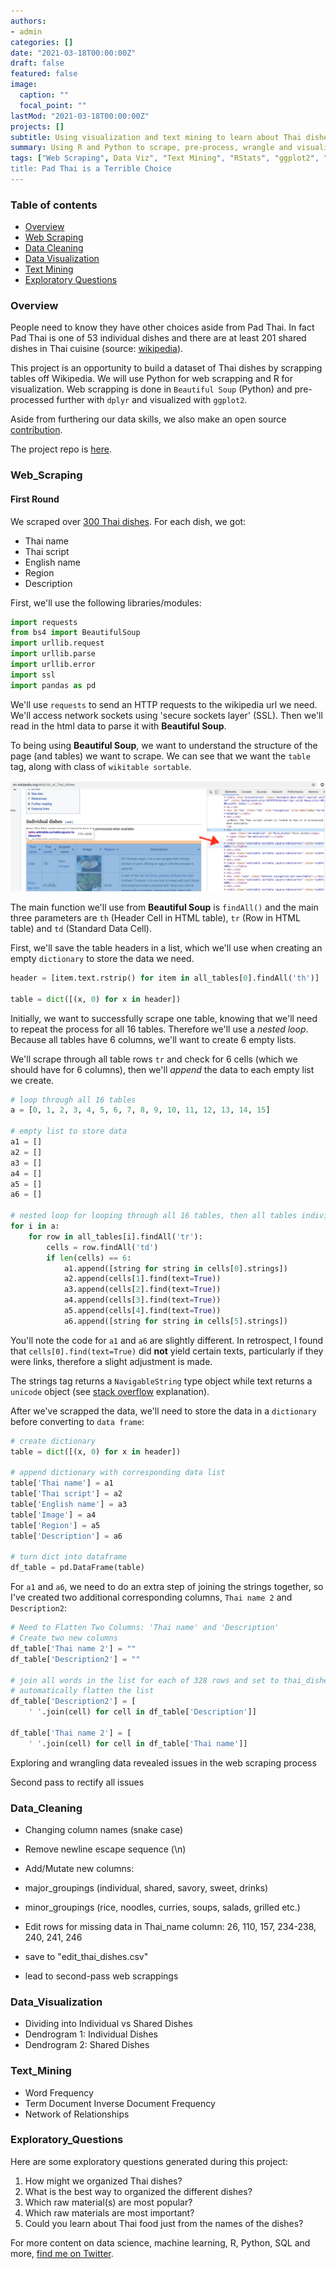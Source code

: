 ```yaml
---
authors:
- admin
categories: []
date: "2021-03-18T00:00:00Z"
draft: false
featured: false
image:
  caption: ""
  focal_point: ""
lastMod: "2021-03-18T00:00:00Z"
projects: []
subtitle: Using visualization and text mining to learn about Thai dishes
summary: Using R and Python to scrape, pre-process, wrangle and visualize data.
tags: ["Web Scraping", Data Viz", "Text Mining", "RStats", "ggplot2", "Python"]
title: Pad Thai is a Terrible Choice
---
```


### Table of contents

- [Overview](#overview)
- [Web Scraping](#web_scraping)
- [Data Cleaning](#data_cleaning)
- [Data Visualization](#data_visualization)
- [Text Mining](#text_mining)
- [Exploratory Questions](#exploratory_questions)

### Overview

People need to know they have other choices aside from Pad Thai. In fact Pad Thai is one of 53 individual dishes and there are at least 201 shared dishes in Thai cuisine (source: [wikipedia](https://en.wikipedia.org/wiki/List_of_Thai_dishes)).

This project is an opportunity to build a dataset of Thai dishes by scrapping tables off Wikipedia. We will use Python for web scrapping and R for visualization. Web scrapping is done in `Beautiful Soup` (Python) and pre-processed further with `dplyr` and visualized with `ggplot2`.

Aside from furthering our data skills, we also make an open source [contribution](https://github.com/holtzy/R-graph-gallery/pull/34).

The project repo is [here](https://github.com/PaulApivat/thai_dishes).

### Web_Scraping

#### First Round

We scraped over [300 Thai dishes](https://en.wikipedia.org/wiki/List_of_Thai_dishes). For each dish, we got:

- Thai name
- Thai script
- English name
- Region
- Description

First, we'll use the following libraries/modules:

```python
import requests
from bs4 import BeautifulSoup
import urllib.request
import urllib.parse
import urllib.error
import ssl
import pandas as pd
```

We'll use `requests` to send an HTTP requests to the wikipedia url we need. We'll access network sockets using 'secure sockets layer' (SSL). Then we'll read in the html data to parse it with **Beautiful Soup**.

To being using **Beautiful Soup**, we want to understand the structure of the page (and tables) we want to scrape. We can see that we want the `table` tag, along with class of `wikitable sortable`.

![png](./web_scrap.png)

The main function we'll use from **Beautiful Soup** is `findAll()` and the main three parameters are `th` (Header Cell in HTML table), `tr` (Row in HTML table) and `td` (Standard Data Cell). 

First, we'll save the table headers in a list, which we'll use when creating an empty `dictionary` to store the data we need. 

```python
header = [item.text.rstrip() for item in all_tables[0].findAll('th')]

table = dict([(x, 0) for x in header])
```

Initially, we want to successfully scrape one table, knowing that we'll need to repeat the process for all 16 tables. Therefore we'll use a *nested loop*. Because all tables have 6 columns, we'll want to create 6 empty lists.

We'll scrape through all table rows `tr` and check for 6 cells (which we should have for 6 columns), then we'll *append* the data to each empty list we create.

```python
# loop through all 16 tables
a = [0, 1, 2, 3, 4, 5, 6, 7, 8, 9, 10, 11, 12, 13, 14, 15]

# empty list to store data
a1 = []
a2 = []
a3 = []
a4 = []
a5 = []
a6 = []

# nested loop for looping through all 16 tables, then all tables individually
for i in a:
    for row in all_tables[i].findAll('tr'):
        cells = row.findAll('td')
        if len(cells) == 6:
            a1.append([string for string in cells[0].strings])
            a2.append(cells[1].find(text=True))
            a3.append(cells[2].find(text=True))
            a4.append(cells[3].find(text=True))
            a5.append(cells[4].find(text=True))
            a6.append([string for string in cells[5].strings])
```

You'll note the code for `a1` and `a6` are slightly different. In retrospect, I found that `cells[0].find(text=True)` did **not** yield certain texts, particularly if they were links, therefore a slight adjustment is made. 

The strings tag returns a `NavigableString` type object while text returns a `unicode` object (see [stack overflow](https://stackoverflow.com/questions/25327693/difference-between-string-and-text-beautifulsoup) explanation).

After we've scrapped the data, we'll need to store the data in a `dictionary` before converting to `data frame`:

```python
# create dictionary
table = dict([(x, 0) for x in header])

# append dictionary with corresponding data list
table['Thai name'] = a1
table['Thai script'] = a2
table['English name'] = a3
table['Image'] = a4
table['Region'] = a5
table['Description'] = a6

# turn dict into dataframe
df_table = pd.DataFrame(table)
```

For `a1` and `a6`, we need to do an extra step of joining the strings together, so I've created two additional corresponding columns, `Thai name 2` and `Description2`:

```python
# Need to Flatten Two Columns: 'Thai name' and 'Description'
# Create two new columns
df_table['Thai name 2'] = ""
df_table['Description2'] = ""

# join all words in the list for each of 328 rows and set to thai_dishes['Description2'] column
# automatically flatten the list
df_table['Description2'] = [
    ' '.join(cell) for cell in df_table['Description']]

df_table['Thai name 2'] = [
    ' '.join(cell) for cell in df_table['Thai name']]
```




Exploring and wrangling data revealed issues in the web scraping process

Second pass to rectify all issues

### Data_Cleaning

- Changing column names (snake case)
- Remove newline escape sequence (\n)
- Add/Mutate new columns:
- major_groupings (individual, shared, savory, sweet, drinks)
- minor_groupings (rice, noodles, curries, soups, salads, grilled etc.)
- Edit rows for missing data in Thai_name column: 26, 110, 157, 234-238, 240, 241, 246
- save to "edit_thai_dishes.csv"

- lead to second-pass web scrappings

### Data_Visualization

- Dividing into Individual vs Shared Dishes
- Dendrogram 1: Individual Dishes
- Dendrogram 2: Shared Dishes

### Text_Mining

- Word Frequency
- Term Document Inverse Document Frequency
- Network of Relationships


### Exploratory_Questions

Here are some exploratory questions generated during this project:

1. How might we organized Thai dishes?
2. What is the best way to organized the different dishes?
3. Which raw material(s) are most popular?
4. Which raw materials are most important?
5. Could you learn about Thai food just from the names of the dishes?




For more content on data science, machine learning, R, Python, SQL and more, [find me on Twitter](https://twitter.com/paulapivat).